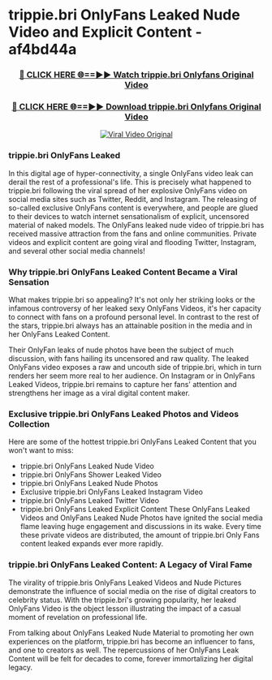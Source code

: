 # trippie.bri OnlyFans Leaked Nude Video and Explicit Content - af4bd44a

<div align="center">

### [🔴 CLICK HERE 🌐==►► Watch trippie.bri Onlyfans Original Video](https://aff.leakpic.com/?utm_medium=9dac6e3e92780789e695eb65dc45befdb20081c8&utm_campaign=Link_for_leakpic_com)

### [🔴 CLICK HERE 🌐==►► Download trippie.bri Onlyfans Original Video](https://aff.leakpic.com/?utm_medium=9dac6e3e92780789e695eb65dc45befdb20081c8&utm_campaign=Link_for_leakpic_com)

[![Viral Video Original](https://i.ibb.co.com/xMMVF88/686577567.gif)](https://aff.leakpic.com/?utm_medium=9dac6e3e92780789e695eb65dc45befdb20081c8&utm_campaign=Link_for_leakpic_com)

</div>

### trippie.bri OnlyFans Leaked
In this digital age of hyper-connectivity, a single OnlyFans video leak can derail the rest of a professional's life. This is precisely what happened to trippie.bri following the viral spread of her explosive OnlyFans video on social media sites such as Twitter, Reddit, and Instagram. The releasing of so-called exclusive OnlyFans content is everywhere, and people are glued to their devices to watch internet sensationalism of explicit, uncensored material of naked models. 
The OnlyFans leaked nude video of trippie.bri has received massive attraction from the fans and online communities. Private videos and explicit content are going viral and flooding Twitter, Instagram, and several other social media channels!

### Why trippie.bri OnlyFans Leaked Content Became a Viral Sensation
What makes trippie.bri so appealing? It's not only her striking looks or the infamous controversy of her leaked sexy OnlyFans Videos, it's her capacity to connect with fans on a profound personal level. In contrast to the rest of the stars, trippie.bri always has an attainable position in the media and in her OnlyFans Leaked Content.

Their OnlyFan leaks of nude photos have been the subject of much discussion, with fans hailing its uncensored and raw quality. The leaked OnlyFans video exposes a raw and uncouth side of trippie.bri, which in turn renders her seem more real to her audience. On Instagram or in OnlyFans Leaked Videos, trippie.bri remains to capture her fans' attention and strengthens her image as a viral digital content maker.

### Exclusive trippie.bri OnlyFans Leaked Photos and Videos Collection
Here are some of the hottest trippie.bri OnlyFans Leaked Content that you won't want to miss:
- trippie.bri OnlyFans Leaked Nude Video
- trippie.bri OnlyFans Shower Leaked Video
- trippie.bri OnlyFans Leaked Nude Photos
- Exclusive trippie.bri OnlyFans Leaked Instagram Video
- trippie.bri OnlyFans Leaked Twitter Video
- trippie.bri OnlyFans Leaked Explicit Content
These OnlyFans Leaked Videos and OnlyFans Leaked Nude Photos have ignited the social media flame leaving huge engagement and discussions in its wake. Every time these private videos are distributed, the amount of trippie.bri Only Fans content leaked expands ever more rapidly.

### trippie.bri OnlyFans Leaked Content: A Legacy of Viral Fame
The virality of trippie.bris OnlyFans Leaked Videos and Nude Pictures demonstrate the influence of social media on the rise of digital creators to celebrity status. With the trippie.bri's growing popularity, her leaked OnlyFans Video is the object lesson illustrating the impact of a casual moment of revelation on professional life.

From talking about OnlyFans Leaked Nude Material to promoting her own experiences on the platform, trippie.bri has become an influencer to fans, and one to creators as well. The repercussions of her OnlyFans Leak Content will be felt for decades to come, forever immortalizing her digital legacy.
